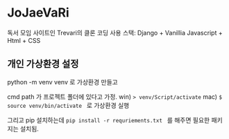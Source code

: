 # JoJaeVaRi
독서 모임 사이트인 Trevari의 클론 코딩
사용 스택: Django + Vanillia Javascript + Html + CSS









## 개인 가상환경 설정

python -m venv venv 
로 가상환경 만들고

cmd path 가 프로젝트 폴더에 있다고 가정.
win) 
`> venv/Script/activate`
mac)
`$ source venv/bin/activate `
로 가상환경 실행

그리고 pip 설치하는데
`pip install -r requriements.txt `
를 해주면 필요한 패키지는 설치됨.
